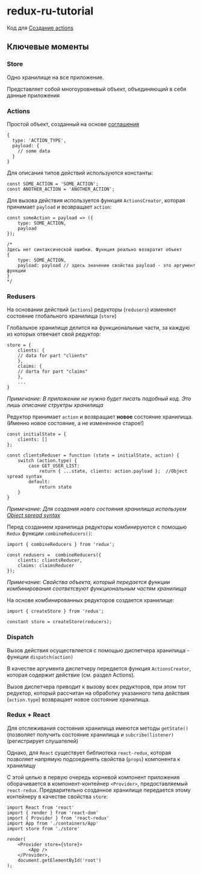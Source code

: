 # redux-ru-tutorial
Код для [Создание actions](https://maxfarseer.gitbooks.io/redux-course-ru/content/sozdanie_actions.html)

## Ключевые моменты

### Store

Одно хранилище на все приложение.

Представляет собой многоуровневый объект, объединяющий в себя данные приложения

### Actions

Простой объект, созданный на основе [соглашения](https://github.com/acdlite/flux-standard-action)

```
{
  type: 'ACTION_TYPE',
  payload: {
    // some data  
  }
}
```

Для описания типов действий используются константы:

```
const SOME_ACTION = 'SOME_ACTION';
const ANOTHER_ACTION = 'ANOTHER_ACTION';
```

Для вызова действия используется функция `ActionsCreator`, которая принимает `payload` и возвращает `action`:

```
const someAction = payload => ({
    type: SOME_ACTION,
    payload
});

/* 
Здесь нет синтаксической ошибки. Функция реально возвратит объект
{
    type: SOME_ACTION,
    payload: payload // здесь значение свойства payload - это аргумент функции
}   
*/
```

### Redusers

На основании действий (`actions`) редукторы (`redusers`) изменяют состояние глобального хранилища (`store`)

Глобальное хранилище делится на функциональные части, за каждую из которых отвечает свой редуктор:

```
store = {
    clients: {
    // data for part "clients"
    },
    claims: {
    // darta for part "claims"
    },
    ...
}
```
*Примечание: В приложении не нужно будет писать подобный код. Это лишь описание структры хранилища*

Редуктор принимает `action` и возвращает **новое** состояние хранилища. (Именно новое состояние, а не измененное старое!)

```
const initialState = {
    clients: []
};

const clientsReduser = function (state = initialState, action) {
    switch (action.type) {
        case GET_USER_LIST:
            return { ...state, clients: action.payload };  //Object spread syntax
        default:
            return state
    }
}
```
*Примечание: Для создания новго состояния хранилища используем [Object spread syntax](https://github.com/sebmarkbage/ecmascript-rest-spread)*

Перед созданием хранилища редукторы комбинируются с помощью `Redux` функции `combineReducers()`:

```
import { combineReducers } from 'redux';

const redusers =  combineReducers({
    clients: clientsReducer,
    claims: claimsReducer
});
```
*Примечание: Свойства объекта, который передается функции комбинирования соответсвуют функциональным частям хранилища* 

На основе комбинированных редукторов создается хранилище:

```
import { createStore } from 'redux';

constant store = createStore(reducers);
```

### Dispatch

Вызов действия осуществляется с помощью диспетчера хранилища - функции `dispatch(action)`

В качестве аргумента диспетчеру передается функция `ActionsCreator`, которая содержит действие (см. раздел Actions).

Вызов диспетчера приводит к вызову всех редукторов, при этом тот редуктор, который рассчитан на обработку указанного типа действия (`action.type`) возвращает новое состояние хранилища.

### Redux + React

Для отслеживания состояния хранилища имеются методы `getState()` (позволяет получить состояние хранилища и `subcribe(listener)` (регистрирует слушателей)

Однако, для `React` существует библиотека `react-redux`, которая позволяет напрямую подсоединять свойства (`props`) компонента к хранилищу
 
С этой целью в первую очередь корневой компонент приложения оборачивается в компонент-контейнер `<Provider>`, предоставляемый `react-redux`. 
Предварительно созданное хранилище передается этому контейнеру в качестве свойства `store`:

```
import React from 'react'
import { render } from 'react-dom'
import { Provider } from 'react-redux'
import App from './containers/App'
import store from './store'

render(
    <Provider store={store}>
        <App />
    </Provider>,
    document.getElementById('root')
);
```

